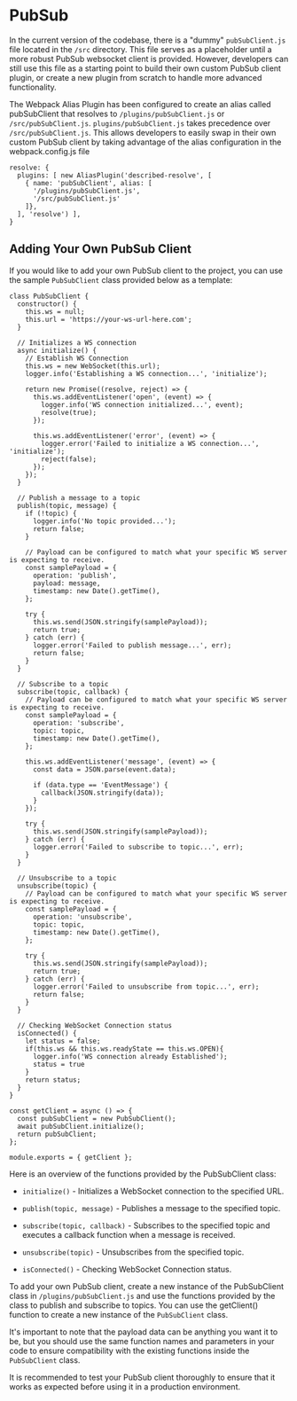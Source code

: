 # PubSub

In the current version of the codebase, there is a "dummy" `pubSubClient.js` file located in the `/src` directory. This file serves as a placeholder until a more robust PubSub websocket client is provided. However, developers can still use this file as a starting point to build their own custom PubSub client plugin, or create a new plugin from scratch to handle more advanced functionality.

The Webpack Alias Plugin has been configured to create an alias called pubSubClient that resolves to `/plugins/pubSubClient.js` or `/src/pubSubClient.js`. `plugins/pubSubClient.js` takes precedence over `/src/pubSubClient.js`. This allows developers to easily swap in their own custom PubSub client by taking advantage of the alias configuration in the webpack.config.js file
```
resolve: {
  plugins: [ new AliasPlugin('described-resolve', [
    { name: 'pubSubClient', alias: [
      '/plugins/pubSubClient.js',
      '/src/pubSubClient.js'
    ]},
  ], 'resolve') ],
}
```

## Adding Your Own PubSub Client

If you would like to add your own PubSub client to the project, you can use the sample `PubSubClient` class provided below as a template:

```
class PubSubClient {
  constructor() {
    this.ws = null;
    this.url = 'https://your-ws-url-here.com';
  }

  // Initializes a WS connection
  async initialize() {
    // Establish WS Connection
    this.ws = new WebSocket(this.url);
    logger.info('Establishing a WS connection...', 'initialize');

    return new Promise((resolve, reject) => {
      this.ws.addEventListener('open', (event) => {
        logger.info('WS connection initialized...', event);
        resolve(true);
      });

      this.ws.addEventListener('error', (event) => {
        logger.error('Failed to initialize a WS connection...', 'initialize');
        reject(false);
      });
    });
  }

  // Publish a message to a topic
  publish(topic, message) {
    if (!topic) {
      logger.info('No topic provided...');
      return false;
    }

    // Payload can be configured to match what your specific WS server is expecting to receive.
    const samplePayload = {
      operation: 'publish',
      payload: message,
      timestamp: new Date().getTime(),
    };

    try {
      this.ws.send(JSON.stringify(samplePayload));
      return true;
    } catch (err) {
      logger.error('Failed to publish message...', err);
      return false;
    }
  }

  // Subscribe to a topic
  subscribe(topic, callback) {
    // Payload can be configured to match what your specific WS server is expecting to receive.
    const samplePayload = {
      operation: 'subscribe',
      topic: topic,
      timestamp: new Date().getTime(),
    };

    this.ws.addEventListener('message', (event) => {
      const data = JSON.parse(event.data);

      if (data.type == 'EventMessage') {
        callback(JSON.stringify(data));
      }
    });

    try {
      this.ws.send(JSON.stringify(samplePayload));
    } catch (err) {
      logger.error('Failed to subscribe to topic...', err);
    }
  }

  // Unsubscribe to a topic
  unsubscribe(topic) {
    // Payload can be configured to match what your specific WS server is expecting to receive.
    const samplePayload = {
      operation: 'unsubscribe',
      topic: topic,
      timestamp: new Date().getTime(),
    };

    try {
      this.ws.send(JSON.stringify(samplePayload));
      return true;
    } catch (err) {
      logger.error('Failed to unsubscribe from topic...', err);
      return false;
    }
  }

  // Checking WebSocket Connection status
  isConnected() {
    let status = false;
    if(this.ws && this.ws.readyState == this.ws.OPEN){
      logger.info('WS connection already Established');
      status = true
    }
    return status;
  }
}

const getClient = async () => {
  const pubSubClient = new PubSubClient();
  await pubSubClient.initialize();
  return pubSubClient;
};

module.exports = { getClient };
```

Here is an overview of the functions provided by the PubSubClient class:

- `initialize()` - Initializes a WebSocket connection to the specified URL.

- `publish(topic, message)` - Publishes a message to the specified topic.

- `subscribe(topic, callback)` - Subscribes to the specified topic and executes a callback function when a message is received.

- `unsubscribe(topic)` - Unsubscribes from the specified topic.

- `isConnected()` - Checking WebSocket Connection status.

To add your own PubSub client, create a new instance of the PubSubClient class in `/plugins/pubSubClient.js` and use the functions provided by the class to publish and subscribe to topics. You can use the getClient() function to create a new instance of the `PubSubClient` class.

It's important to note that the payload data can be anything you want it to be, but you should use the same function names and parameters in your code to ensure compatibility with the existing functions inside the `PubSubClient` class.

It is recommended to test your PubSub client thoroughly to ensure that it works as expected before using it in a production environment.
